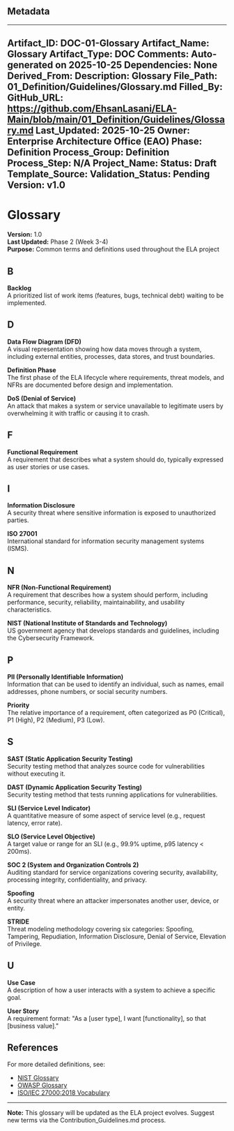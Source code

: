 ## Metadata
---
Artifact_ID: DOC-01-Glossary
Artifact_Name: Glossary
Artifact_Type: DOC
Comments: Auto-generated on 2025-10-25
Dependencies: None
Derived_From: 
Description: Glossary
File_Path: 01_Definition/Guidelines/Glossary.md
Filled_By: 
GitHub_URL: https://github.com/EhsanLasani/ELA-Main/blob/main/01_Definition/Guidelines/Glossary.md
Last_Updated: 2025-10-25
Owner: Enterprise Architecture Office (EAO)
Phase: Definition
Process_Group: Definition
Process_Step: N/A
Project_Name: 
Status: Draft
Template_Source: 
Validation_Status: Pending
Version: v1.0
---
# Glossary

**Version:** 1.0  
**Last Updated:** Phase 2 (Week 3-4)  
**Purpose:** Common terms and definitions used throughout the ELA project

## B

**Backlog**  
A prioritized list of work items (features, bugs, technical debt) waiting to be implemented.

## D

**Data Flow Diagram (DFD)**  
A visual representation showing how data moves through a system, including external entities, processes, data stores, and trust boundaries.

**Definition Phase**  
The first phase of the ELA lifecycle where requirements, threat models, and NFRs are documented before design and implementation.

**DoS (Denial of Service)**  
An attack that makes a system or service unavailable to legitimate users by overwhelming it with traffic or causing it to crash.

## F

**Functional Requirement**  
A requirement that describes what a system should do, typically expressed as user stories or use cases.

## I

**Information Disclosure**  
A security threat where sensitive information is exposed to unauthorized parties.

**ISO 27001**  
International standard for information security management systems (ISMS).

## N

**NFR (Non-Functional Requirement)**  
A requirement that describes how a system should perform, including performance, security, reliability, maintainability, and usability characteristics.

**NIST (National Institute of Standards and Technology)**  
US government agency that develops standards and guidelines, including the Cybersecurity Framework.

## P

**PII (Personally Identifiable Information)**  
Information that can be used to identify an individual, such as names, email addresses, phone numbers, or social security numbers.

**Priority**  
The relative importance of a requirement, often categorized as P0 (Critical), P1 (High), P2 (Medium), P3 (Low).

## S

**SAST (Static Application Security Testing)**  
Security testing method that analyzes source code for vulnerabilities without executing it.

**DAST (Dynamic Application Security Testing)**  
Security testing method that tests running applications for vulnerabilities.

**SLI (Service Level Indicator)**  
A quantitative measure of some aspect of service level (e.g., request latency, error rate).

**SLO (Service Level Objective)**  
A target value or range for an SLI (e.g., 99.9% uptime, p95 latency < 200ms).

**SOC 2 (System and Organization Controls 2)**  
Auditing standard for service organizations covering security, availability, processing integrity, confidentiality, and privacy.

**Spoofing**  
A security threat where an attacker impersonates another user, device, or entity.

**STRIDE**  
Threat modeling methodology covering six categories: Spoofing, Tampering, Repudiation, Information Disclosure, Denial of Service, Elevation of Privilege.

## U

**Use Case**  
A description of how a user interacts with a system to achieve a specific goal.

**User Story**  
A requirement format: "As a [user type], I want [functionality], so that [business value]."

## References

For more detailed definitions, see:
- [NIST Glossary](https://csrc.nist.gov/glossary)
- [OWASP Glossary](https://owasp.org/www-community/Glossary)
- [ISO/IEC 27000:2018 Vocabulary](https://www.iso.org/standard/73906.html)

---

**Note:** This glossary will be updated as the ELA project evolves. Suggest new terms via the Contribution_Guidelines.md process.
